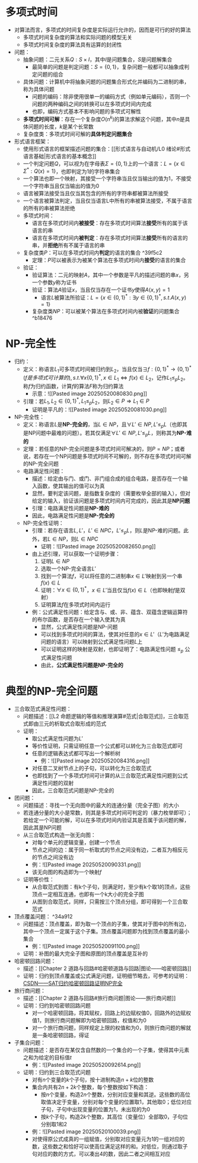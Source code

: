 # 多项式时间
- 对算法而言，多项式的时间复杂度是实际运行允许的，因而是可行的好的算法
	- 多项式时间复杂度的算法和实际问题的模型无关
	- 多项式时间复杂度的算法具有运算的封闭性
- 问题：
	- 抽象问题：二元关系$Q:S\times I$，其中$I$是问题集合，$S$是问题解集合
		- 最简单的问题是判定问题：$S=\{0,1\}$，复杂问题一般都可以抽象成判定问题的组合
	- 具体问题：计算机中将抽象问题的问题集合形式化并编码为二进制的串，称为具体问题
		- 问题的编码：除非使用很单一的编码方式（例如单元编码），否则一个问题的两种编码之间的转换可以在多项式时间内完成
		- 也即，编码方式基本不影响问题的多项式可解性
	- **多项式时间可解**：存在一个复杂度$O(n^k)$的算法求解这个问题，其中$n$是具体问题的长度，$k$是某个长常数
	- 复杂度类：多项式时间可解的**具体判定问题集合**
- 形式语言框架：
	- 使用形式语言的框架描述问题的集合：[[形式语言与自动机/L0 绪论#形式语言基础|形式语言的基本概念]]
	- 一个判定问题$Q$，可以视为在字母表$\Sigma = \{0,1\}$上的一个语言：$L=\{x\in\Sigma^*:Q(x)=1\}$，也即判定为1的字符串集合
	- 一个算法也即一个映射，其接受一个字符串当且仅当输出的值为1，不接受一个字符串当且仅当输出的值为0
	- 语言被算法接受当且仅当其包含的所有的字符串都被算法所接受
	- 一个语言被算法判定，当且仅当语言L中所有的串被算法接受，不属于语言的所有的串被算法拒绝
	- 多项式时间：
		- 语言在多项式时间内**被接受**：存在多项式时间算法**接受**所有的属于该语言的串
		- 语言在多项式时间内**被判定**：存在多项式时间算法**接受**所有的语言的串，并**拒绝**所有不属于语言的串
	- 复杂度类$P$：可以在多项式时间内**判定**的语言的集合 ^39f5c2
		- 定理：$P$可以被表示为被某个算法在多项式时间内**接受**的语言的集合
	- 验证：
		- 验证算法：二元的映射$A$，其中一个参数是平凡的描述问题的串$x$，另一个参数$y$称为证书
		- 验证：算法$A$验证$x$，当且仅当存在一个证书$y$使得$A(x,y)=1$
			- 语言$L$被算法所验证：$L=\{x\in\{0,1\}^*:\exists y\in\{0,1\}^*,s.t.A(x,y)=1\}$
		- 复杂度类$NP$：可以被某个算法在多项式时间内被**验证**的问题集合 ^b18476
# NP-完全性
- 归约：
	- 定义：称语言$L_1$可多项式时间被归约到$L_2$，当且仅当$\exists f:\{0,1\}^*\rightarrow\{0,1\}^*(f是多项式可计算的),s.t. \forall x\{0,1\}^*,x\in L_1\Leftrightarrow f(x)\in L_2$，记作$L_1\leq_p L_2$。称$f$为归约函数，计算$f$的算法$F$称为归约算法
		- 示意：![[Pasted image 20250520080830.png]]
	- 引理：若$L_1,L_2\in\{0,1\}^*,L_1\leq_pL_2$，则$L_2\in P\Rightarrow L_1\in P$
		- 证明是平凡的：![[Pasted image 20250520081030.png]]
- NP-完全性：
	- 定义：称语言$L$是**NP-完全的**，当$L\in NP$，且$\forall L'\in NP,L'\leq_p L$（也即其是NP问题中最难的问题）。若其仅满足$\forall L'\in NP,L'\leq_p L$，则称其为**NP-难的**
	- 定理：若任意的NP-完全问题是多项式时间可解决的，则$P=NP$；或者说，若存在一个NP问题是多项式时间不可解的，则不存在多项式时间可解的NP-完全问题
	- 电路满足性问题：
		- 描述：给定由与门、或门、非门组合成的组合电路，是否存在一个输入函数，使其输出的值可以为真
		- 显然，要判定该问题，是指数复杂度的（需要枚举全部的输入），但对给定的输入，验证该问题是多项式时间内可完成的，因此其是**NP问题**
		- 引理：电路满足性问题是**NP-难的**
		- 因此，电路满足性问题是**NP-完全的**
	- NP-完全性证明：
		- 引理：若存在语言$L,L'$，$L'\in NPC$，$L'\leq_p L$，则$L$是NP-难的问题。此外，若$L\in NP$，则$L\in NPC$
			- 证明：![[Pasted image 20250520082650.png]]
		- 由上述引理，可以获取一个证明步骤：
			1. 证明$L\in NP$
			2. 选取一个NP-完全语言$L'$
			3. 找到一个算法$f$，可以将任意的二进制串$x\in L'$映射到另一个串$f(x)\in L$
			4. 证明：$\forall x\in\{0,1\}^*$，$x\in L'$当且仅当$f(x)\in L$（也即映射$f$是双射）
			5. 证明算法$f$在多项式时间内运行
		- 例：公式满足性问题：给定含与、或、非、蕴含、双蕴含逻辑运算符的布尔函数，是否存在一个输入使其为真
			- 显然，公式满足性问题是NP-问题
			- 可以找到多项式时间的算法，使其对任意的$x\in L'$（$L'$为电路满足问题的语言）可以映射到公式满足性问题$L$上
			- 可以证明这样的映射是双射，也即证明了：电路满足性问题 $\leq_p$ 公式满足性问题
			- 由此，**公式满足性问题是NP-完全的**
# 典型的NP-完全问题
- 三合取范式满足性问题：
	- 问题描述：[[L2 命题逻辑的等值和推理演算#范式|合取范式]]，三合取范式即由三元的析取式合取形成的范式
	- 证明：
		- 取公式满足性问题为$L'$
		- 等价性证明，只需证明任意一个公式都可以转化为三合取范式即可
		- 任意的逻辑表达式都可写出一个解析树
			- 例：![[Pasted image 20250520084316.png]]
		- 对任意二叉树节点上的子句，可以转化为三合取范式
		- 也即找到了一个多项式时间可计算的从三合取范式满足性问题到公式满足性问题的双射
		- 因此，三合取范式问题是NP-完全的
- 团问题：
	- 问题描述：寻找一个无向图中的最大的连通分量（完全子图）的大小
	- 若连通分量的大小是常数，则其是多项式时间可判定的（暴力枚举即可）；若给定一个可能的解，可以在多项式时间内验证其是否属于该问题的解，因此其是NP问题
	- 从三合取范式构造一张无向图：
		- 对每个单元的逻辑变量，创建一个节点
		- 节点之间的边：属于同一析取式的节点之间没有边，二者互为相反元的节点之间没有边
		- 例：![[Pasted image 20250520090331.png]]
		- 该无向图的构造即为一个映射$f$
	- 证明等价性：
		- 从合取范式到图：有k个子句，则满足时，至少有k个取1的顶点，这些顶点一定相互连通，也即有一个k大小的完全子图
		- 从图到合取范式，同样，只需按三个顶点分组，即可得到一个三合取范式
- 顶点覆盖问题： ^34a912
	- 问题描述：顶点覆盖，即为取一个顶点的子集，使其对于图中的所有边，其中一个顶点一定属于这个子集。顶点覆盖问题即为找到顶点覆盖的最小集合
		- 例：![[Pasted image 20250520091100.png]]
	- 证明：补图的最大完全子图和原图的顶点覆盖是互补的
- 哈密顿回路问题：
	- 描述：[[Chapter 2 道路与回路#哈密顿道路与回路|图论——哈密顿回路]]
	- 证明：归约到顶点覆盖或公式满足问题，证明细节略去，可参考的证明：[CSDN——SAT归约哈密顿回路证明NP完全](https://blog.csdn.net/weixin_58140705/article/details/137030103)
- 旅行商问题：
	- 描述：[[Chapter 2 道路与回路#旅行商问题|图论——旅行商问题]]
	- 证明：归约到哈密顿回路问题
		- 对一个哈密顿回路，将其赋权，回路上的边赋权值0，回路外的边赋权值1，则旅行商问题解即为哈密顿回路，权值和为0
		- 对一个旅行商问题，同样规定上限的权值和为0，则旅行商问题的解就是一条哈密顿回路，得证
- 子集合问题：
	- 问题描述：是否存在某仅含自然数的一个集合的一个子集，使得其中元素之和为给定的目标值$t$
		- 例：![[Pasted image 20250520092614.png]]
	- 证明：归约到三合取范式问题
		- 对有$n$个变量的$k$个子句，按十进制构造$n+k$位的整数
		- 集合内共有$2n+2k$个整数，每个整数按如下构造：
			- 按$n$个变量，构造$2n$个整数，分别对应变量和其逆。这些数的高位取值决定于变量，分别对每个变量的位置取1，其他取0；低位对应子句，子句中出现变量的位置为1，未出现的为0
			- 按$k$个子句，构造$2k$个整数，其高位（变量位）全部取0，子句位分别取1和2
		- 例：![[Pasted image 20250520100039.png]]
		- 对使得原公式成真的一组赋值，分别取对应变量元为1的一组对应的数，这些数之和恰好可以使高位满足这样的和。对低位，则通过取子句对应的数的方式，可以凑出4的数，因此二者之间相互对应